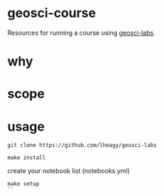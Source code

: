# geosci-course
Resources for running a course using [geosci-labs](https://github.com/lheagy/geosci-labs). 

# why 

# scope

# usage 

```
git clone https://github.com/lheagy/geosci-labs
```

```
make install
```

create your notebook list (notebooks.yml)

```
make setup
``
